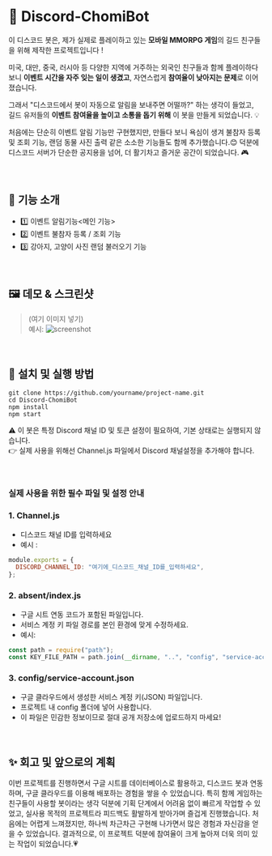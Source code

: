 #  👾 Discord-ChomiBot

이 디스코드 봇은, 제가 실제로 플레이하고 있는 **모바일 MMORPG 게임**의 길드 친구들을 위해 제작한 프로젝트입니다 !

미국, 대만, 중국, 러시아 등 다양한 지역에 거주하는 외국인 친구들과 함께 플레이하다 보니 
 **이벤트 시간을 자주 잊는 일이 생겼고**, 자연스럽게 **참여율이 낮아지는 문제**로 이어졌습니다.

그래서 "디스코드에서 봇이 자동으로 알림을 보내주면 어떨까?" 하는 생각이 들었고,  
길드 유저들의 **이벤트 참여율을 높이고 소통을 돕기 위해** 이 봇을 만들게 되었습니다. 💡

처음에는 단순히 이벤트 알림 기능만 구현했지만, 만들다 보니 욕심이 생겨
불참자 등록 및 조회 기능, 랜덤 동물 사진 출력 같은 소소한 기능들도 함께 추가했습니다.😊
덕분에 디스코드 서버가 단순한 공지용을 넘어, 더 활기차고 즐거운 공간이 되었습니다. 🎮

　
## 📌 기능 소개

- 1️⃣ 이벤트 알림기능<메인 기능>
- 2️⃣ 이벤트 불참자 등록 / 조회 기능
- 3️⃣ 강아지, 고양이 사진 랜덤 불러오기 기능

　
## 🖼️ 데모 & 스크린샷

> (여기 이미지 넣기)  
예시:
![screenshot](./images/demo.png)

　
## 🚀 설치 및 실행 방법

```
git clone https://github.com/yourname/project-name.git
cd Discord-ChomiBot
npm install
npm start
```
⚠️ 이 봇은 특정 Discord 채널 ID 및 토큰 설정이 필요하여, 기본 상태로는 실행되지 않습니다.
<br>
👉 실제 사용을 위해선 Channel.js 파일에서 Discord 채널설정을 추가해야 합니다.

　
### 실제 사용을 위한 필수 파일 및 설정 안내
### 1. Channel.js 
- 디스코드 채널 ID를 입력하세요
- 예시 :
```js
module.exports = {
  DISCORD_CHANNEL_ID: "여기에_디스코드_채널_ID를_입력하세요",
};
```
### 2. absent/index.js 
- 구글 시트 연동 코드가 포함된 파일입니다.
- 서비스 계정 키 파일 경로를 본인 환경에 맞게 수정하세요.
- 예시:
```js
const path = require("path");
const KEY_FILE_PATH = path.join(__dirname, "..", "config", "service-account.json");

```

### 3. config/service-account.json
- 구글 클라우드에서 생성한 서비스 계정 키(JSON) 파일입니다.
- 프로젝트 내 config 폴더에 넣어 사용합니다.
- 이 파일은 민감한 정보이므로 절대 공개 저장소에 업로드하지 마세요!

　
## ✨ 회고 및 앞으로의 계획
이번 프로젝트를 진행하면서 구글 시트를 데이터베이스로 활용하고, 디스코드 봇과 연동하며, 구글 클라우드를 이용해 배포하는 경험을 쌓을 수 있었습니다.
특히 함께 게임하는 친구들이 사용할 봇이라는 생각 덕분에 기획 단계에서 어려움 없이 빠르게 작업할 수 있었고, 실사용 목적의 프로젝트라 피드백도 활발하게 받아가며 즐겁게 진행했습니다.
처음에는 어렵게 느껴졌지만, 하나씩 차근차근 구현해 나가면서 많은 경험과 자신감을 얻을 수 있었습니다.
결과적으로, 이 프로젝트 덕분에 참여율이 크게 높아져 더욱 의미 있는 작업이 되었습니다.💗
